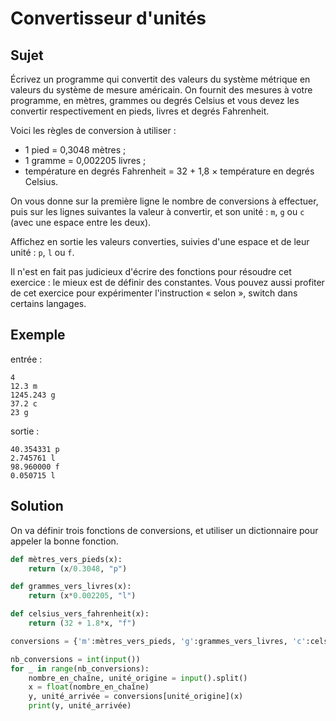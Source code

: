 # Convertisseur d'unités

## Sujet

 Écrivez un programme qui convertit des valeurs du système métrique en valeurs du système de mesure américain. On fournit des mesures à votre programme, en mètres, grammes ou degrés Celsius et vous devez les convertir respectivement en pieds, livres et degrés Fahrenheit.

Voici les règles de conversion à utiliser :

* 1 pied = 0,3048 mètres ;
* 1 gramme = 0,002205 livres ;
* température en degrés Fahrenheit = 32 + 1,8 × température en degrés Celsius.

On vous donne sur la première ligne le nombre de conversions à effectuer, puis sur les lignes suivantes la valeur à convertir, et son unité : `m`, `g` ou `c` (avec une espace entre les deux).

Affichez en sortie les valeurs converties, suivies d'une espace et de leur unité : `p`, `l` ou `f`.

Il n'est en fait pas judicieux d'écrire des fonctions pour résoudre cet exercice : le mieux est de définir des constantes. Vous pouvez aussi profiter de cet exercice pour expérimenter l'instruction « selon », switch dans certains langages.

## Exemple

entrée :

    4
    12.3 m
    1245.243 g
    37.2 c
    23 g

sortie :

    40.354331 p
    2.745761 l
    98.960000 f
    0.050715 l

## Solution

On va définir trois fonctions de conversions, et utiliser un dictionnaire pour appeler la bonne fonction.

```python
def mètres_vers_pieds(x):
    return (x/0.3048, "p")

def grammes_vers_livres(x):
    return (x*0.002205, "l")

def celsius_vers_fahrenheit(x):
    return (32 + 1.8*x, "f")

conversions = {'m':mètres_vers_pieds, 'g':grammes_vers_livres, 'c':celsius_vers_fahrenheit}

nb_conversions = int(input())
for _ in range(nb_conversions):
    nombre_en_chaîne, unité_origine = input().split()
    x = float(nombre_en_chaîne)
    y, unité_arrivée = conversions[unité_origine](x)
    print(y, unité_arrivée)
```